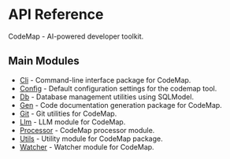 # API Reference

CodeMap - AI-powered developer toolkit.

## Main Modules

- [Cli](cli/index.md) - Command-line interface package for CodeMap.
- [Config](config.md) - Default configuration settings for the codemap tool.
- [Db](db/index.md) - Database management utilities using SQLModel.
- [Gen](gen/index.md) - Code documentation generation package for CodeMap.
- [Git](git/index.md) - Git utilities for CodeMap.
- [Llm](llm/index.md) - LLM module for CodeMap.
- [Processor](processor/index.md) - CodeMap processor module.
- [Utils](utils/index.md) - Utility module for CodeMap package.
- [Watcher](watcher/index.md) - Watcher module for CodeMap.
